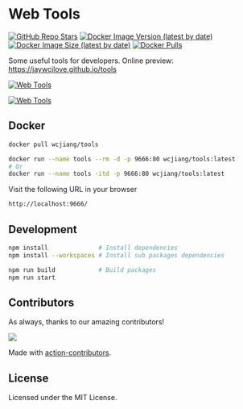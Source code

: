 # Web Tools

[![GitHub Repo Stars](https://img.shields.io/github/stars/jaywcjlove/tools)]() [![Docker Image Version (latest by date)](https://img.shields.io/docker/v/wcjiang/tools)](https://hub.docker.com/r/wcjiang/tools) [![Docker Image Size (latest by date)](https://img.shields.io/docker/image-size/wcjiang/tools)](https://hub.docker.com/r/wcjiang/tools) [![Docker Pulls](https://img.shields.io/docker/pulls/wcjiang/tools)](https://hub.docker.com/r/wcjiang/tools)

Some useful tools for developers. Online preview: https://jaywcjlove.github.io/tools

[![Web Tools](https://user-images.githubusercontent.com/1680273/169116238-38f9f355-6260-4c1c-b4d5-ec44f330e009.png)](https://jaywcjlove.github.io/tools)

[![Web Tools](https://user-images.githubusercontent.com/1680273/169116786-8381c900-e12a-4851-9b6b-6a9aa91a8d10.png)](https://jaywcjlove.github.io/tools)

## Docker

```bash
docker pull wcjiang/tools
```

```bash
docker run --name tools --rm -d -p 9666:80 wcjiang/tools:latest
# Or
docker run --name tools -itd -p 9666:80 wcjiang/tools:latest
```

Visit the following URL in your browser

```bash
http://localhost:9666/
```

## Development

```bash
npm install              # Install dependencies
npm install --workspaces # Install sub packages dependencies

npm run build            # Build packages
npm run start
```

## Contributors

As always, thanks to our amazing contributors!

<a href="https://github.com/jaywcjlove/html-tutorial/graphs/contributors">
  <img src="https://jaywcjlove.github.io/html-tutorial/CONTRIBUTORS.svg" />
</a>

Made with [action-contributors](https://github.com/jaywcjlove/github-action-contributors).

## License

Licensed under the MIT License.
